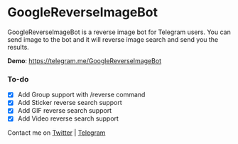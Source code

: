 # GoogleReverseImageBot
GoogleReverseImageBot is a reverse image bot for Telegram users. You can send image to the bot and it will reverse image search and send you the results.

**Demo**: https://telegram.me/GoogleReverseImageBot

### To-do
- [x] Add Group support with /reverse command
- [x] Add Sticker reverse search support
- [x] Add GIF reverse search support
- [x] Add Video reverse search support

Contact me on [Twitter](https://twitter.com/w3Abhishek) | [Telegram](https://telegram.me/w3Abhishek)